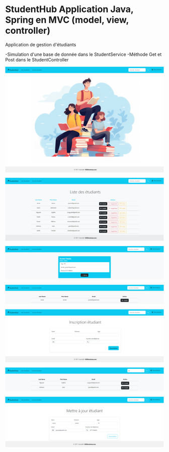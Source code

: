 # StudentHub Application Java, Spring en MVC (model, view, controller)

Application de gestion d'étudiants 

-Simulation d'une base de donnée dans le StudentService 
-Méthode Get et Post dans le StudentController

![alt text](localhost_8080.png)

![alt text](localhost_8080_students-1.png)

![alt text](<localhost_8080_detail_7f3a9ca9-fa6d-4eb7-a1b4-7b2ec8f70c99 (1).png>) 

![alt text](<localhost_8080_look_namestudent=jones (1).png>) 

![alt text](localhost_8080_add.png) 

![alt text](localhost_8080_look_namestudent=so.png)

![alt text](localhost_8080_edit_faace255-3e4b-435d-9cc3-69e2d4d70a19-1.png)
